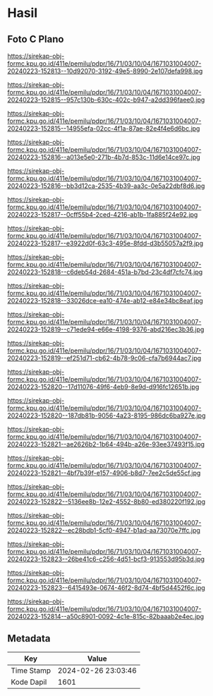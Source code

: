 # Hasil

## Foto C Plano

https://sirekap-obj-formc.kpu.go.id/411e/pemilu/pdpr/16/71/03/10/04/1671031004007-20240223-152813--10d92070-3192-49e5-8990-2e107defa998.jpg

https://sirekap-obj-formc.kpu.go.id/411e/pemilu/pdpr/16/71/03/10/04/1671031004007-20240223-152815--957c130b-630c-402c-b947-a2dd396faee0.jpg

https://sirekap-obj-formc.kpu.go.id/411e/pemilu/pdpr/16/71/03/10/04/1671031004007-20240223-152815--14955efa-02cc-4f1a-87ae-82e4f4e6d6bc.jpg

https://sirekap-obj-formc.kpu.go.id/411e/pemilu/pdpr/16/71/03/10/04/1671031004007-20240223-152816--a013e5e0-271b-4b7d-853c-11d6e14ce97c.jpg

https://sirekap-obj-formc.kpu.go.id/411e/pemilu/pdpr/16/71/03/10/04/1671031004007-20240223-152816--bb3d12ca-2535-4b39-aa3c-0e5a22dbf8d6.jpg

https://sirekap-obj-formc.kpu.go.id/411e/pemilu/pdpr/16/71/03/10/04/1671031004007-20240223-152817--0cff55b4-2ced-4216-ab1b-1fa885f24e92.jpg

https://sirekap-obj-formc.kpu.go.id/411e/pemilu/pdpr/16/71/03/10/04/1671031004007-20240223-152817--e3922d0f-63c3-495e-8fdd-d3b55057a2f9.jpg

https://sirekap-obj-formc.kpu.go.id/411e/pemilu/pdpr/16/71/03/10/04/1671031004007-20240223-152818--c6deb54d-2684-451a-b7bd-23c4df7cfc74.jpg

https://sirekap-obj-formc.kpu.go.id/411e/pemilu/pdpr/16/71/03/10/04/1671031004007-20240223-152818--33026dce-ea10-474e-ab12-e84e34bc8eaf.jpg

https://sirekap-obj-formc.kpu.go.id/411e/pemilu/pdpr/16/71/03/10/04/1671031004007-20240223-152819--c71ede94-e66e-4198-9376-abd216ec3b36.jpg

https://sirekap-obj-formc.kpu.go.id/411e/pemilu/pdpr/16/71/03/10/04/1671031004007-20240223-152819--ef251d71-cb62-4b78-9c06-cfa7b6944ac7.jpg

https://sirekap-obj-formc.kpu.go.id/411e/pemilu/pdpr/16/71/03/10/04/1671031004007-20240223-152820--17d11076-49f6-4eb9-8e9d-d916fc12651b.jpg

https://sirekap-obj-formc.kpu.go.id/411e/pemilu/pdpr/16/71/03/10/04/1671031004007-20240223-152820--187db81b-9056-4a23-8195-986dc6ba927e.jpg

https://sirekap-obj-formc.kpu.go.id/411e/pemilu/pdpr/16/71/03/10/04/1671031004007-20240223-152821--ae2626b2-1b64-494b-a26e-93ee37493f15.jpg

https://sirekap-obj-formc.kpu.go.id/411e/pemilu/pdpr/16/71/03/10/04/1671031004007-20240223-152821--4bf7b39f-e157-4906-b8d7-7ee2c5de55cf.jpg

https://sirekap-obj-formc.kpu.go.id/411e/pemilu/pdpr/16/71/03/10/04/1671031004007-20240223-152822--5136ee8b-12e2-4552-8b80-ed380220f192.jpg

https://sirekap-obj-formc.kpu.go.id/411e/pemilu/pdpr/16/71/03/10/04/1671031004007-20240223-152822--ec28bdb1-5cf0-4947-b1ad-aa73070e7ffc.jpg

https://sirekap-obj-formc.kpu.go.id/411e/pemilu/pdpr/16/71/03/10/04/1671031004007-20240223-152823--26be41c6-c256-4d51-bcf3-913553d95b3d.jpg

https://sirekap-obj-formc.kpu.go.id/411e/pemilu/pdpr/16/71/03/10/04/1671031004007-20240223-152823--6415493e-0674-46f2-8d74-4bf5d4452f6c.jpg

https://sirekap-obj-formc.kpu.go.id/411e/pemilu/pdpr/16/71/03/10/04/1671031004007-20240223-152814--a50c8901-0092-4c1e-815c-82baaab2e4ec.jpg


## Metadata

| Key        | Value               |
| ---------- | ------------------- |
| Time Stamp | 2024-02-26 23:03:46 |
| Kode Dapil | 1601                |



